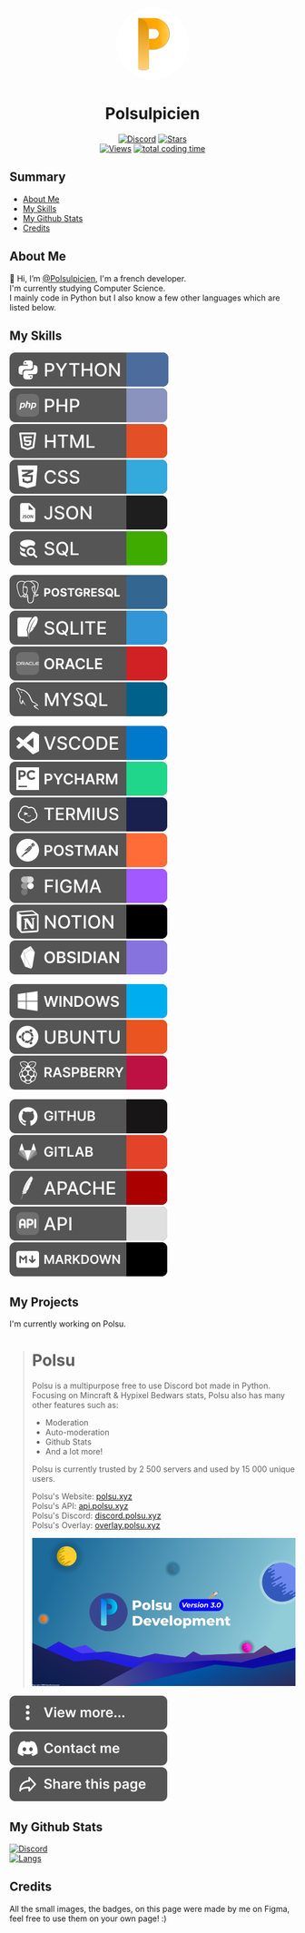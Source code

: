 <!--
  Hey you! Please don't remove this comment.

  >> Github:  https://github.com/Polsulpicien
  >> Discord: https://discord.gg/xm9QX3Q

  Thanks <3
-->

<div align="center">
    <a href="https://discord.gg/xm9QX3Q"><img src="assets/Polsulpicien.png" alt="logo" height="128" style="border-radius: 50%"></a>
    <h1>Polsulpicien</h1>
</div>
<div align="center">
        <a href="https://discord.gg/xm9QX3Q"><img src="https://img.shields.io/discord/761623845119328257?color=blue&label=Discord&logo=discord&style=for-the-badge&logoColor=fff" alt="Discord"></a>
        <a href="https://github.com/Polsulpicien"><img src="https://img.shields.io/github/stars/Polsulpicien?color=yellow&logo=github&style=for-the-badge" alt="Stars"></a>
        <br>
        <a href="https://github.com/Polsulpicien"><img src="https://komarev.com/ghpvc/?username=Polsulpicien&color=blueviolet&style=flat-square" alt="Views"></a>
        <a href="https://github.com/Polsulpicien"><img src="https://wakatime.com/badge/user/ae13d286-a127-41f2-b631-4c4b2e09d04c.svg" alt="total coding time"></a>
</div>


## Summary

- [About Me](#about-me)
- [My Skills](#my-skills)
- [My Github Stats](#my-github-stats)
- [Credits](#credits)


## About Me

👋 Hi, I’m [@Polsulpicien](https://github.com/Polsulpicien), I'm a french developer.  
I'm currently studying Computer Science.  
I mainly code in Python but I also know a few other languages which are listed below.


## My Skills

![PYTHON](assets/PYTHON.svg)
![PHP](assets/PHP.svg)
![HTML](assets/HTML.svg)
![CSS](assets/CSS.svg)
![JSON](assets/JSON.svg)
![SQL](assets/SQL.svg)

![POSTGRES](assets/POSTGRES.svg)
![SQLITE](assets/SQLITE.svg)
![ORACLE](assets/ORACLE.svg)
![MYSQL](assets/MYSQL.svg)

![VSCODE](assets/VSCODE.svg)
![PYCHARM](assets/PYCHARM.svg)
![TERMIUS](assets/TERMIUS.svg)
![POSTMAN](assets/POSTMAN.svg)
![FIGMA](assets/FIGMA.svg)
![NOTION](assets/NOTION.svg)
![OBSIDIAN](assets/OBSIDIAN.svg)

![WINDOWS](assets/WINDOWS.svg)
![UBUNTU](assets/UBUNTU.svg)
![RASPBERRY](assets/RASPBERRY.svg)

![GITHUB](assets/GITHUB.svg)
![GITLAB](assets/GITLAB.svg)
![APACHE](assets/APACHE.svg)
![API](assets/API.svg)
![MARKDOWN](assets/MARKDOWN.svg)


## My Projects
I'm currently working on Polsu.

> # Polsu  
> Polsu is a multipurpose free to use Discord bot made in Python. Focusing on Mincraft & Hypixel Bedwars stats, Polsu also has many other features such as:
> - Moderation
> - Auto-moderation
> - Github Stats
> - And a lot more!
>  
> Polsu is currently trusted by 2 500 servers and used by 15 000 unique users.
>   
> Polsu's Website: [polsu.xyz](https://polsu.xyz)  
> Polsu's API: [api.polsu.xyz](https://api.polsu.xyz)  
> Polsu's Discord: [discord.polsu.xyz](https://discord.polsu.xyz)  
> Polsu's Overlay: [overlay.polsu.xyz](https://overlay.polsu.xyz)  
>   
> ![POLSU_BACKGROUND](/assets/POLSU_BACKGROUND.png)  

[![MORE](/assets/MORE.svg)](https://github.com/Polsulpicien?tab=repositories)
[![CONTACT](/assets/CONTACT.svg)](https://discord.gg/xm9QX3Q)
[![SHARE](/assets/SHARE.svg)](https://polsulpicien.polsu.xyz)


## My Github Stats

<a href="https://github.com/Polsulpicien"><img src="https://github-readme-stats.vercel.app/api?username=Polsulpicien&bg_color=30,48eacf,544f96&title_color=fff&text_color=fff&border_color=000000" alt="Discord"></a>
<br>
<a href="https://github.com/Polsulpicien"><img src="https://github-readme-stats.vercel.app/api/top-langs/?username=Polsulpicien&bg_color=30,48eacf,544f96&title_color=fff&text_color=fff&border_color=000000" alt="Langs"></a>


## Credits

All the small images, the badges, on this page were made by me on Figma, feel free to use them on your own page! :)


